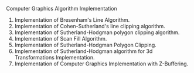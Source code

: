 Computer Graphics Algorithm Implementation<br />
1. Implementation of Bresenham's Line Algorithm.<br />
2. Implementation of Cohen-Sutherland's line clipping algorithm.<br />
3. Implementation of Sutherland-Hodgman polygon clipping algorithm.<br />
4. Implementation of Scan Fill Algorithm.<br />
5. Implementation of Sutherland-Hodgman Polygon Clipping.<br />
6. Implementation of Sutherland-Hodgman algorithm for 3d Transformations Implementation.<br />
7. Implementation of Computer Graphics Implementation with Z-Buffering.<br />